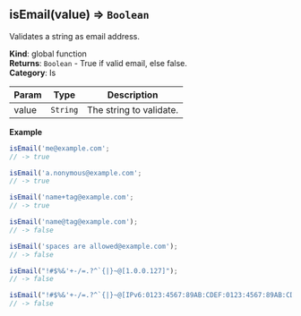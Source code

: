 <a name="isEmail"></a>

## isEmail(value) ⇒ <code>Boolean</code>
Validates a string as email address.

**Kind**: global function  
**Returns**: <code>Boolean</code> - True if valid email, else false.  
**Category**: Is  

| Param | Type | Description |
| --- | --- | --- |
| value | <code>String</code> | The string to validate. |

**Example**  
```js
isEmail('me@example.com';
// -> true

isEmail('a.nonymous@example.com';
// -> true

isEmail('name+tag@example.com';
// -> true

isEmail('name@tag@example.com');
// -> false

isEmail('spaces are allowed@example.com');
// -> false

isEmail("!#$%&'+-/=.?^`{|}~@[1.0.0.127]");
// -> false

isEmail("!#$%&'+-/=.?^`{|}~@[IPv6:0123:4567:89AB:CDEF:0123:4567:89AB:CDEF]");
// -> false
```
